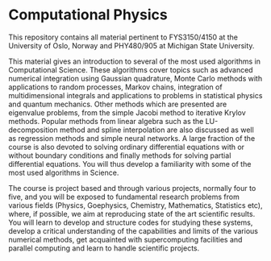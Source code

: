 # Computational Physics
This repository contains all material pertinent to FYS3150/4150 at the University of Oslo, Norway and PHY480/905 at Michigan State University. 

This material gives an introduction to several of the most used algorithms in Computational Science. These algorithms cover topics such as advanced numerical integration using Gaussian quadrature, Monte Carlo methods with applications to random processes, Markov chains, integration of multidimensional integrals and applications to problems in statistical physics and quantum mechanics. Other methods which are presented are eigenvalue problems, from the simple Jacobi method to iterative Krylov methods. Popular methods from linear algebra such as the LU-decomposition method and spline interpolation are also discussed as well as regression methods and simple neural networks. A large fraction of the course is also devoted to solving ordinary differential equations with or without boundary conditions and finally methods for solving partial differential equations. You will thus develop a familiarity with some of the most used algorithms in Science.

The course is project based and through various projects, normally four to five, and you will be exposed to fundamental research problems from various fields (Physics, Goephysics, Chemistry, Mathematics, Statistics etc), where, if possible, we aim at reproducing state of the art scientific results. You will learn to develop and structure codes for studying these systems, develop a critical understanding of the capabilities and limits of the various numerical methods, get acquainted with supercomputing facilities and parallel computing and learn to handle scientific projects. 
